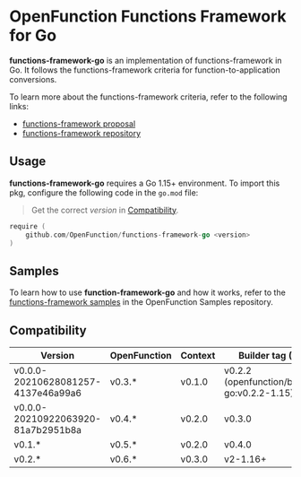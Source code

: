 # OpenFunction Functions Framework for Go

**functions-framework-go** is an implementation of functions-framework in Go. It follows the functions-framework criteria for function-to-application conversions.

To learn more about the functions-framework criteria, refer to the following links:

- [functions-framework proposal](https://github.com/OpenFunction/OpenFunction/blob/main/docs/proposals/202105_add_function_framework.md#function-context)
- [functions-framework repository](https://github.com/OpenFunction/functions-framework)

## Usage

**functions-framework-go** requires a Go 1.15+ environment. To import this pkg, configure the following code in the `go.mod` file:

> Get the correct *version* in [Compatibility](#compatibility).

```go
require (
	github.com/OpenFunction/functions-framework-go <version>
)
```

## Samples

To learn how to use **function-framework-go** and how it works, refer to the [functions-framework samples](https://github.com/OpenFunction/samples#functions-framework-samples) in the OpenFunction Samples repository.

## Compatibility

| Version                            | OpenFunction | Context | Builder tag (Go)                             |
| ---------------------------------- | ------------ | ------- | -------------------------------------------- |
| v0.0.0-20210628081257-4137e46a99a6 | v0.3.*       | v0.1.0  | v0.2.2 (openfunction/builder-go:v0.2.2-1.15) |
| v0.0.0-20210922063920-81a7b2951b8a | v0.4.*       | v0.2.0  | v0.3.0                                       |
| v0.1.*                             | v0.5.*       | v0.2.0  | v0.4.0                                       |
| v0.2.*                             | v0.6.*       | v0.3.0  | v2-1.16+                                     |
